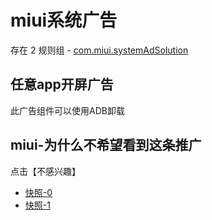 # miui系统广告

存在 2 规则组 - [com.miui.systemAdSolution](/src/apps/com.miui.systemAdSolution.ts)

## 任意app开屏广告

此广告组件可以使用ADB卸载

## miui-为什么不希望看到这条推广

点击【不感兴趣】

- [快照-0](https://i.gkd.li/import/13227328)
- [快照-1](https://i.gkd.li/import/13255751)
